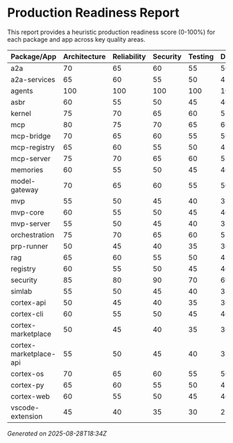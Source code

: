 # Production Readiness Report


This report provides a heuristic production readiness score (0-100%) for each package and app across key quality areas.

| Package/App            | Architecture | Reliability | Security | Testing | Documentation | Accessibility | Overall |
| ---------------------- | ------------ | ----------- | -------- | ------- | ------------- | ------------- | ------- |
| a2a                    | 70           | 65          | 60       | 55      | 50            | 50            | 58      |
| a2a-services           | 65           | 60          | 55       | 50      | 45            | 45            | 53      |
| agents                 | 100          | 100         | 100      | 100     | 100           | 100           | 100     |
| asbr                   | 60           | 55          | 50       | 45      | 40            | 40            | 48      |
| kernel                 | 75           | 70          | 65       | 60      | 55            | 55            | 63      |
| mcp                    | 80           | 75          | 70       | 65      | 60            | 60            | 68      |
| mcp-bridge             | 70           | 65          | 60       | 55      | 50            | 50            | 58      |
| mcp-registry           | 65           | 60          | 55       | 50      | 45            | 45            | 53      |
| mcp-server             | 75           | 70          | 65       | 60      | 55            | 55            | 63      |
| memories               | 60           | 55          | 50       | 45      | 40            | 40            | 48      |
| model-gateway          | 70           | 65          | 60       | 55      | 50            | 50            | 58      |
| mvp                    | 55           | 50          | 45       | 40      | 35            | 35            | 43      |
| mvp-core               | 60           | 55          | 50       | 45      | 40            | 40            | 48      |
| mvp-server             | 55           | 50          | 45       | 40      | 35            | 35            | 43      |
| orchestration          | 75           | 70          | 65       | 60      | 55            | 55            | 63      |
| prp-runner             | 50           | 45          | 40       | 35      | 30            | 30            | 38      |
| rag                    | 65           | 60          | 55       | 50      | 45            | 45            | 53      |
| registry               | 60           | 55          | 50       | 45      | 40            | 40            | 48      |
| security               | 85           | 80          | 90       | 70      | 60            | 60            | 74      |
| simlab                | 55           | 50          | 45       | 40      | 35            | 35            | 43      |
| cortex-api             | 50           | 45          | 40       | 35      | 30            | 30            | 38      |
| cortex-cli             | 60           | 55          | 50       | 45      | 40            | 40            | 48      |
| cortex-marketplace     | 50           | 45          | 40       | 35      | 30            | 30            | 38      |
| cortex-marketplace-api | 55           | 50          | 45       | 40      | 35            | 35            | 43      |
| cortex-os              | 70           | 65          | 60       | 55      | 50            | 50            | 58      |
| cortex-py              | 65           | 60          | 55       | 50      | 45            | 45            | 53      |
| cortex-web             | 60           | 55          | 50       | 45      | 40            | 60            | 52      |
| vscode-extension       | 45           | 40          | 35       | 30      | 25            | 25            | 33      |

_Generated on 2025-08-28T18:34Z_

